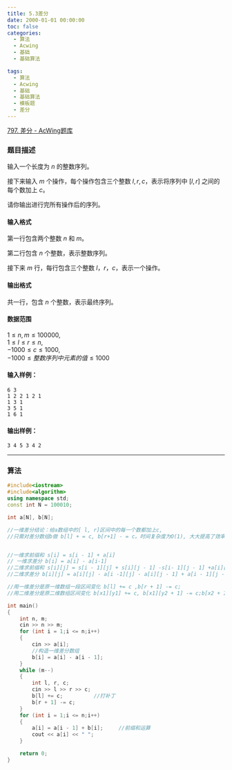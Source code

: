 ```yaml
---
title: 5.3差分
date: 2000-01-01 00:00:00
toc: false
categories:
  - 算法
  - Acwing
  - 基础
  - 基础算法

tags:
  - 算法
  - Acwing
  - 基础
  - 基础算法
  - 模板题
  - 差分
---
```

[797. 差分 - AcWing题库](https://www.acwing.com/problem/content/799/)


### 题目描述
输入一个长度为 $n$ 的整数序列。

接下来输入 $m$ 个操作，每个操作包含三个整数 $l, r, c$，表示将序列中 $[l, r]$ 之间的每个数加上 $c$。

请你输出进行完所有操作后的序列。

#### 输入格式

第一行包含两个整数 $n$ 和 $m$。

第二行包含 $n$ 个整数，表示整数序列。

接下来 $m$ 行，每行包含三个整数 $l，r，c$，表示一个操作。

#### 输出格式

共一行，包含 $n$ 个整数，表示最终序列。

#### 数据范围

$1 \le n,m \le 100000$,  
$1 \le l \le r \le n$,  
$-1000 \le c \le 1000$,  
$-1000 \le 整数序列中元素的值 \le 1000$

#### 输入样例：

```
6 3
1 2 2 1 2 1
1 3 1
3 5 1
1 6 1
```

#### 输出样例：

```
3 4 5 3 4 2
```

---
### 算法



```cpp
#include<iostream>
#include<algorithm>
using namespace std;
const int N = 100010;

int a[N], b[N];

//一维差分结论：给a数组中的[ l, r]区间中的每一个数都加上c,
//只需对差分数组b做 b[l] + = c, b[r+1] - = c。时间复杂度为O(1), 大大提高了效率。


//一维求前缀和 s[i] = s[i - 1] + a[i]
// 一维求差分 b[i] = a[i] - a[i-1]
//二维求前缀和 s[i][j] = s[i - 1][j] + s[i][j - 1] -s[i- 1][j - 1] +a[i][j]
//二维求差分 b[i][j] = a[i][j] - a[i -1][j] - a[i][j - 1] + a[i - 1][j - 1]

//用一维差分是原一维数组一段区间变化 b[l] += c ,b[r + 1] -= c;
//用二维差分是原二维数组区间变化 b[x1][y1] += c, b[x1][y2 + 1] -= c;b[x2 + 1][y1] -= c, b[x2 + 1][y2 + 1] += c;

int main()
{
    int n, m;
    cin >> n >> m;
    for (int i = 1;i <= n;i++)
    {
        cin >> a[i];
        //构造一维差分数组
        b[i] = a[i] - a[i - 1];
    }
    while (m--)
    {
        int l, r, c;
        cin >> l >> r >> c;
        b[l] += c;          //打补丁
        b[r + 1] -= c;
    }
    for (int i = 1;i <= n;i++)
    {
        a[i] = a[i - 1] + b[i];     //前缀和运算
        cout << a[i] << " ";
    }

    return 0;
}
```